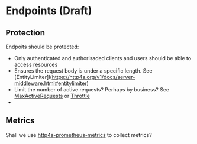 # Endpoints (Draft)

## Protection

Endpoits should be protected:
 * Only authenticated and authorisaded clients and users should be able to access resources
 * Ensures the request body is under a specific length. See [EntityLimiter]I(https://http4s.org/v1/docs/server-middleware.html#entitylimiter)
 * Limit the number of active requests? Perhaps by business? See [MaxActiveRequests](https://http4s.org/v1/docs/server-middleware.html#maxactiverequests) or [Throttle](https://http4s.org/v1/docs/server-middleware.html#maxactiverequests)
 * 

## Metrics

Shall we use [http4s-prometheus-metrics](https://http4s.github.io/http4s-prometheus-metrics/) to collect metrics?